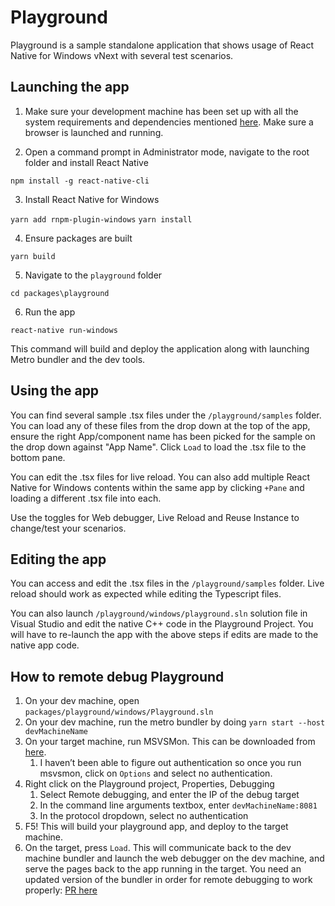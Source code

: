 # Playground

Playground is a sample standalone application that shows usage of React Native for Windows vNext with several test scenarios. 

## Launching the app
1. Make sure your development machine has been set up with all the system requirements and dependencies mentioned [here](https://github.com/microsoft/react-native-windows/blob/master/vnext/docs/GettingStarted.md). Make sure a browser is launched and running.

2. Open a command prompt in Administrator mode, navigate to the root folder and install React Native

`npm install -g react-native-cli`

3. Install React Native for Windows

`yarn add rnpm-plugin-windows`
`yarn install`

4. Ensure packages are built

`yarn build`

5. Navigate to the `playground` folder

`cd packages\playground`

6. Run the app

`react-native run-windows`

This command will build and deploy the application along with launching Metro bundler and the dev tools. 

## Using the app

You can find several sample .tsx files under the `/playground/samples` folder. You can load any of these files from the drop down at the top of the app, ensure the right App/component name has been picked for the sample on the drop down against "App Name". Click `Load` to load the .tsx file to the bottom pane. 

You can edit the .tsx files for live reload. You can also add multiple React Native for Windows contents within the same app by clicking `+Pane` and loading a different .tsx file into each. 

Use the toggles for Web debugger, Live Reload and Reuse Instance to change/test your scenarios.

## Editing the app

You can access and edit the .tsx files in the `/playground/samples` folder. Live reload should work as expected while editing the Typescript files.

You can also launch `/playground/windows/playground.sln` solution file in Visual Studio and edit the native C++ code in the Playground Project. You will have to re-launch the app with the above steps if edits are made to the native app code.

## How to remote debug Playground
1.	On your dev machine, open `packages/playground/windows/Playground.sln`
2.	On your dev machine, run the metro bundler by doing `yarn start --host devMachineName`
3.	On your target machine, run MSVSMon. This can be downloaded from [here](https://visualstudio.microsoft.com/downloads/#remote-tools-for-visual-studio-2019).
    1. I haven’t been able to figure out authentication so once you run msvsmon, click on `Options` and select no authentication.
4.	Right click on the Playground project, Properties, Debugging
    1. Select Remote debugging, and enter the IP of the debug target
    2. In the command line arguments textbox, enter `devMachineName:8081`
    3. In the protocol dropdown, select no authentication
5.	F5! This will build your playground app, and deploy to the target machine.
6.	On the target, press `Load`. This will communicate back to the dev machine bundler and launch the web debugger on the dev machine, and serve the pages back to the app running in the target.
You need an updated version of the bundler in order for remote debugging to work properly: [PR here](https://github.com/react-native-community/cli/pull/829)
